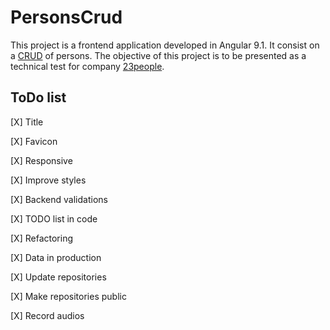 # PersonsCrud

This project is a frontend application developed in Angular 9.1. It consist on a [CRUD](https://en.wikipedia.org/wiki/Create,_read,_update_and_delete) of persons. The objective of this project is to be presented as a technical test for company [23people](https://23people.io/).


## ToDo list

[X] Title

[X] Favicon

[X] Responsive

[X] Improve styles

[X] Backend validations

[X] TODO list in code

[X] Refactoring

[X] Data in production

[X] Update repositories

[X] Make repositories public

[X] Record audios
